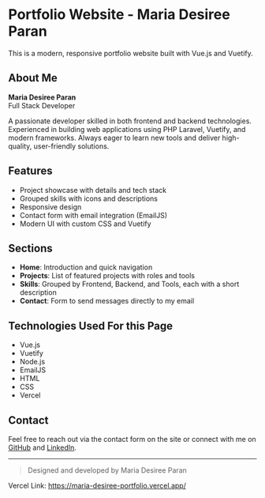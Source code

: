 # Portfolio Website - Maria Desiree Paran

This is a modern, responsive portfolio website built with Vue.js and Vuetify.

## About Me

**Maria Desiree Paran**  
Full Stack Developer

A passionate developer skilled in both frontend and backend technologies. Experienced in building web applications using PHP Laravel, Vuetify, and modern frameworks. Always eager to learn new tools and deliver high-quality, user-friendly solutions.

## Features
- Project showcase with details and tech stack
- Grouped skills with icons and descriptions
- Responsive design
- Contact form with email integration (EmailJS)
- Modern UI with custom CSS and Vuetify

## Sections
- **Home**: Introduction and quick navigation
- **Projects**: List of featured projects with roles and tools
- **Skills**: Grouped by Frontend, Backend, and Tools, each with a short description
- **Contact**: Form to send messages directly to my email

## Technologies Used For this Page
- Vue.js
- Vuetify
- Node.js
- EmailJS
- HTML
- CSS
- Vercel

## Contact
Feel free to reach out via the contact form on the site or connect with me on [GitHub](https://github.com/DesireeParan) and [LinkedIn](https://linkedin.com/in/maria-desiree-paran).

---

> Designed and developed by Maria Desiree Paran

Vercel Link: https://maria-desiree-portfolio.vercel.app/
